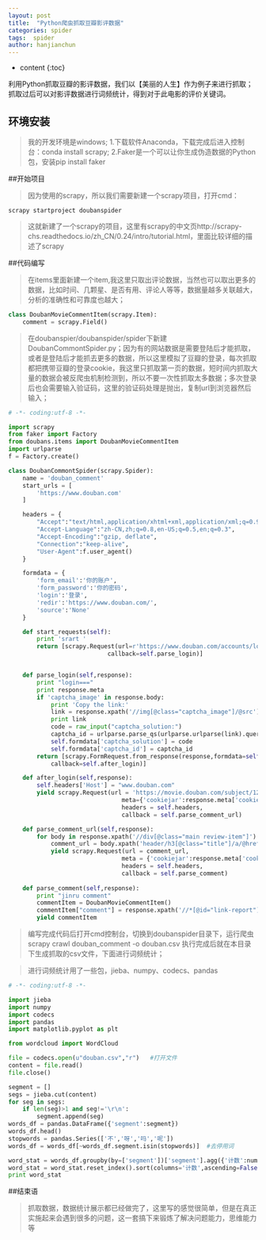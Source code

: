 ```yaml
---
layout: post
title:  "Python爬虫抓取豆瓣影评数据"
categories: spider
tags:  spider
author: hanjianchun
---
```


* content
{:toc}

利用Python抓取豆瓣的影评数据，我们以【美丽的人生】作为例子来进行抓取；抓取过后可以对影评数据进行词频统计，得到对于此电影的评价关键词。



## 环境安装
	
> 我的开发环境是windows;
> 1.下载软件Anaconda，下载完成后进入控制台：conda install scrapy;
> 2.Faker是一个可以让你生成伪造数据的Python包，安装pip install faker

##开始项目

>因为使用的scrapy，所以我们需要新建一个scrapy项目，打开cmd：

	scrapy startproject doubanspider

>这就新建了一个scrapy的项目，这里有scrapy的中文页http://scrapy-chs.readthedocs.io/zh_CN/0.24/intro/tutorial.html，里面比较详细的描述了scrapy
	
##代码编写


>在items里面新建一个item,我这里只取出评论数据，当然也可以取出更多的数据，比如时间、几颗星、是否有用、评论人等等，数据量越多关联越大，分析的准确性和可靠度也越大；

```python
class DoubanMovieCommentItem(scrapy.Item):
	comment = scrapy.Field()
```

>在doubanspier/doubanspider/spider下新建DoubanCommontSpider.py；因为有的网站数据是需要登陆后才能抓取，或者是登陆后才能抓去更多的数据，所以这里模拟了豆瓣的登录，每次抓取都把携带豆瓣的登录cookie，我这里只抓取第一页的数据，短时间内抓取大量的数据会被反爬虫机制检测到，所以不要一次性抓取太多数据；多次登录后也会需要输入验证码，这里的验证码处理是抛出，复制url到浏览器然后输入；

```python
# -*- coding:utf-8 -*-

import scrapy
from faker import Factory
from doubans.items import DoubanMovieCommentItem
import urlparse
f = Factory.create()

class DoubanCommontSpider(scrapy.Spider):
	name = 'douban_comment'
	start_urls = [
		'https://www.douban.com'
	]

	headers = {
      	"Accept":"text/html,application/xhtml+xml,application/xml;q=0.9,image/webp,*/*;q=0.8",
      	"Accept-Language":"zh-CN,zh;q=0.8,en-US;q=0.5,en;q=0.3",
      	"Accept-Encoding":"gzip, deflate",
      	"Connection":"keep-alive",
      	"User-Agent":f.user_agent()
    }

	formdata = {
		'form_email':'你的账户',
		'form_password':'你的密码',
		'login':'登录',
		'redir':'https://www.douban.com/',
		'source':'None'
	}

	def start_requests(self):
		print 'srart '
		return [scrapy.Request(url=r'https://www.douban.com/accounts/login',headers = self.headers,meta={'cookiejar':1},
							callback=self.parse_login)]


	def parse_login(self,response):
		print "login==="
		print response.meta
		if 'captcha_image' in response.body:
			print 'Copy the link:'
			link = response.xpath('//img[@class="captcha_image"]/@src').extract()[0]
			print link
			code = raw_input("captcha_solution:")
			captcha_id = urlparse.parse_qs(urlparse.urlparse(link).query,True)['id'][0]
			self.formdata['captcha_solution'] = code
			self.formdata['captcha_id'] = captcha_id
		return [scrapy.FormRequest.from_response(response,formdata=self.formdata,headers=self.headers,meta={'cookiejar':response.meta['cookiejar']},
			callback=self.after_login)]

	def after_login(self,response):
		self.headers['Host'] = "www.douban.com"
		yield scrapy.Request(url = 'https://movie.douban.com/subject/1292063/reviews',
								meta={'cookiejar':response.meta['cookiejar']},
								headers = self.headers,
								callback = self.parse_comment_url)

	def parse_comment_url(self,response):
		for body in response.xpath('//div[@class="main review-item"]'):
			comment_url = body.xpath('header/h3[@class="title"]/a/@href').extract_first()
			yield scrapy.Request(url = comment_url,
								meta = {'cookiejar':response.meta['cookiejar']},
								headers = self.headers,
								callback = self.parse_comment)
	
	def parse_comment(self,response):
		print "jinru comment"
		commentItem = DoubanMovieCommentItem()
		commentItem["comment"] = response.xpath('//*[@id="link-report"]/div/text()').extract()[0]
		yield commentItem

```

>编写完成代码后打开cmd控制台，切换到doubanspider目录下，运行爬虫  scrapy crawl douban_comment -o douban.csv  执行完成后就在本目录下生成抓取的csv文件，下面进行词频统计；

>进行词频统计用了一些包，jieba、numpy、codecs、pandas

```python
# -*- coding:utf-8 -*-

import jieba
import numpy
import codecs
import pandas
import matplotlib.pyplot as plt

from wordcloud import WordCloud

file = codecs.open(u"douban.csv","r")	#打开文件
content = file.read()
file.close()

segment = []
segs = jieba.cut(content)
for seg in segs:
	if len(seg)>1 and seg!='\r\n':
		segment.append(seg)
words_df = pandas.DataFrame({'segment':segment})
words_df.head()
stopwords = pandas.Series(['不','呀','吗','呢'])
words_df = words_df[~words_df.segment.isin(stopwords)]	#去停用词

word_stat = words_df.groupby(by=['segment'])['segment'].agg({'计数':numpy.size})
word_stat = word_stat.reset_index().sort(columns='计数',ascending=False)
print word_stat
```

##结束语

>抓取数据，数据统计展示都已经做完了，这里写的感觉很简单，但是在真正实施起来会遇到很多的问题，这一套搞下来锻炼了解决问题能力，思维能力等